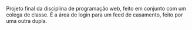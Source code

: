 Projeto final da disciplina de programação web, feito em conjunto com um colega de classe.
É a área de login para um feed de casamento, feito por uma outra dupla.

